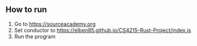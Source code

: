 ## How to run
1. Go to https://sourceacademy.org
2. Set conductor to https://elben85.github.io/CS4215-Rust-Project/index.js
3. Run the program
